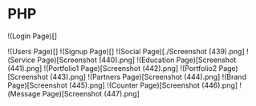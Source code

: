 # PHP
!(Login Page)[]

!(Users Page)[]
!(Signup Page)[]
!(Social Page)[./Screenshot (439).png]
!(Service Page)[Screenshot (440).png]
!(Education Page)[Screenshot (441).png]
!(Portfolio1 Page)[Screenshot (442).png]
!(Portfolio2 Page)[Screenshot (443).png]
!(Partners Page)[Screenshot (444).png]
!(Brand Page)[Screenshot (445).png]
!(Counter Page)[Screenshot (446).png]
!(Message Page)[Screenshot (447).png]

